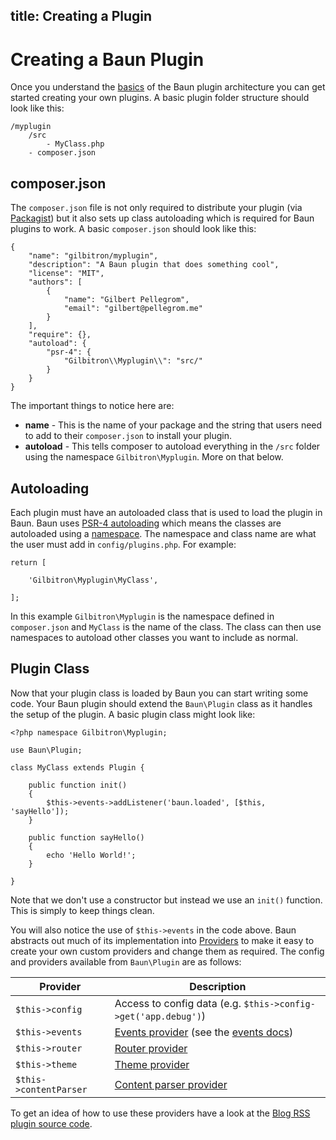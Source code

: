 title: Creating a Plugin
----
# Creating a Baun Plugin

Once you understand the [basics](/docs/plugins/basics) of the Baun plugin architecture you can get started creating
your own plugins. A basic plugin folder structure should look like this:

    /myplugin
        /src
            - MyClass.php
        - composer.json

## composer.json

The `composer.json` file is not only required to distribute your plugin (via [Packagist](https://packagist.org)) but
it also sets up class autoloading which is required for Baun plugins to work. A basic `composer.json` should look like
this:

    {
        "name": "gilbitron/myplugin",
        "description": "A Baun plugin that does something cool",
        "license": "MIT",
        "authors": [
            {
                "name": "Gilbert Pellegrom",
                "email": "gilbert@pellegrom.me"
            }
        ],
        "require": {},
        "autoload": {
            "psr-4": {
                "Gilbitron\\Myplugin\\": "src/"
            }
        }
    }

The important things to notice here are:

* **name** - This is the name of your package and the string that users need to add to their `composer.json` to install your plugin.
* **autoload** - This tells composer to autoload everything in the `/src` folder using the namespace `Gilbitron\Myplugin`. More on that below.

## Autoloading

Each plugin must have an autoloaded class that is used to load the plugin in Baun. Baun uses
[PSR-4 autoloading](http://www.php-fig.org/psr/psr-4) which means the classes are autoloaded using a
[namespace](http://php.net/manual/en/language.namespaces.rationale.php). The namespace and class name are what the user
must add in `config/plugins.php`. For example:

    return [

        'Gilbitron\Myplugin\MyClass',

    ];

In this example `Gilbitron\Myplugin` is the namespace defined in `composer.json` and `MyClass` is the name of the class.
The class can then use namespaces to autoload other classes you want to include as normal.

## Plugin Class

Now that your plugin class is loaded by Baun you can start writing some code. Your Baun plugin should extend the
`Baun\Plugin` class as it handles the setup of the plugin. A basic plugin class might look like:

    <?php namespace Gilbitron\Myplugin;

    use Baun\Plugin;

    class MyClass extends Plugin {

        public function init()
        {
            $this->events->addListener('baun.loaded', [$this, 'sayHello']);
        }

        public function sayHello()
        {
            echo 'Hello World!';
        }

    }

Note that we don't use a constructor but instead we use an `init()` function. This is simply to keep things
clean.

You will also notice the use of `$this->events` in the code above. Baun abstracts out much of its implementation
into [Providers](/docs/advanced/providers) to make it easy to create your own custom providers and change them as required.
The config and providers available from `Baun\Plugin` are as follows:

Provider | Description
-------- | -----------
`$this->config` | Access to config data (e.g. `$this->config->get('app.debug')`)
`$this->events` | [Events provider](https://github.com/BaunCMS/Framework/blob/master/src/Providers/Events.php) (see the [events docs](/docs/plugins/events))
`$this->router` | [Router provider](https://github.com/BaunCMS/Framework/blob/master/src/Providers/Router.php)
`$this->theme` |  [Theme provider](https://github.com/BaunCMS/Framework/blob/master/src/Providers/Theme.php)
`$this->contentParser` | [Content parser provider](https://github.com/BaunCMS/Framework/blob/master/src/Providers/ContentParser.php)

To get an idea of how to use these providers have a look at the [Blog RSS plugin source code](https://github.com/BaunCMS/Baun-Blog-Rss/blob/master/src/BlogRss.php).
